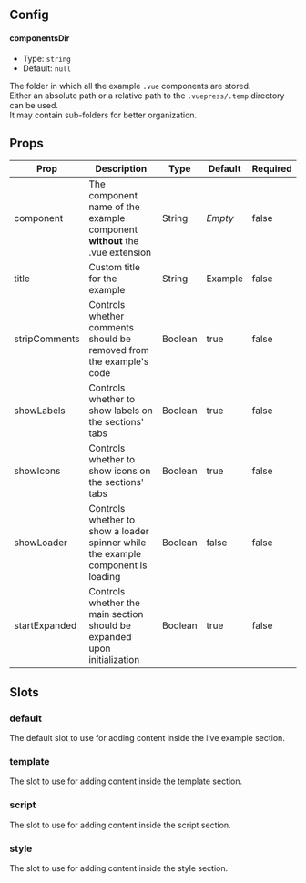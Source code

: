 ## Config

#### componentsDir

- Type: `string`
- Default: `null`

The folder in which all the example `.vue` components are stored.  
Either an absolute path or a relative path to the `.vuepress/.temp` directory can be used.  
It may contain sub-folders for better organization.

## Props

<table class="table table-bordered">
  <thead>
    <tr>
      <th>Prop</th>
      <th>Description</th>
      <th>Type</th>
      <th>Default</th>
      <th>Required</th>
    </tr>
  </thead>
  <tbody>
    <tr>
      <td>component</td>
      <td>The component name of the example component <strong>without</strong> the .vue extension</td>
      <td>String</td>
      <td><em>Empty</em></td>
      <td>false</td>
    </tr>
    <tr>
      <td>title</td>
      <td>Custom title for the example</td>
      <td>String</td>
      <td>Example</td>
      <td>false</td>
    </tr>
    <tr>
      <td>stripComments</td>
      <td>Controls whether comments should be removed from the example's code</td>
      <td>Boolean</td>
      <td>true</td>
      <td>false</td>
    </tr>
    <tr>
      <td>showLabels</td>
      <td>Controls whether to show labels on the sections' tabs</td>
      <td>Boolean</td>
      <td>true</td>
      <td>false</td>
    </tr>
    <tr>
      <td>showIcons</td>
      <td>Controls whether to show icons on the sections' tabs</td>
      <td>Boolean</td>
      <td>true</td>
      <td>false</td>
    </tr>
    <tr>
      <td>showLoader</td>
      <td>Controls whether to show a loader spinner while the example component is loading</td>
      <td>Boolean</td>
      <td>false</td>
      <td>false</td>
    </tr>
    <tr>
      <td>startExpanded</td>
      <td>Controls whether the main section should be expanded upon initialization</td>
      <td>Boolean</td>
      <td>true</td>
      <td>false</td>
    </tr>          
  </tbody>
</table>

## Slots

### default

The default slot to use for adding content inside the live example section.

### template

The slot to use for adding content inside the template section.

### script

The slot to use for adding content inside the script section.

### style

The slot to use for adding content inside the style section.
